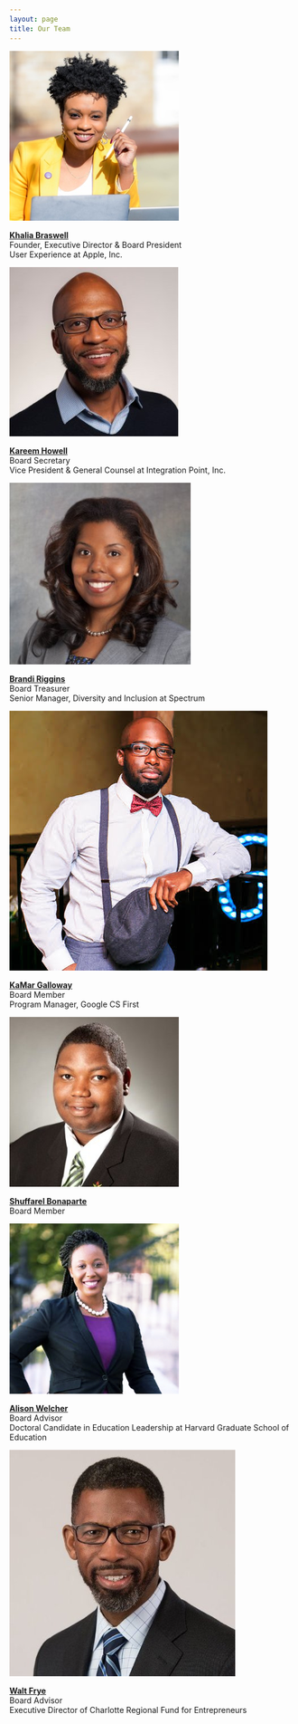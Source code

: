 ```yaml
---
layout: page
title: Our Team
---
```

<section>
 <div class="inner">
      <div class="box alt">
  <div class="row uniform 50%">
    <div class="4u"><span class="image fit"><img src="/images/board/khalia-headshot.jpg" alt="" />
      <p><strong><a href="https://www.linkedin.com/in/khaliabraswell/" target="_blank">Khalia Braswell</a></strong><br />Founder, Executive Director & Board President<br />User Experience at Apple, Inc.</p>
    </span></div>
    <div class="4u"><span class="image fit"><img src="/images/board/kareem-headshot.jpg" alt="" />
      <p><strong><a href="https://www.linkedin.com/in/kareem-howell-58604713/" target="_blank">Kareem Howell</a></strong><br />Board Secretary<br />Vice President & General Counsel at Integration Point, Inc.</p>
    </span></div>
      <div class="4u"><span class="image fit"><img src="/images/board/brandi-headshot.jpg" alt="" />
      <p><strong><a href="https://www.linkedin.com/in/brandimontgomeryriggins/" target="_blank">Brandi Riggins</a></strong><br />Board Treasurer<br />Senior Manager, Diversity and Inclusion at Spectrum</p>
    </span></div>
    <div class="4u"><span class="image fit"><img src="/images/board/kamar-headshot.jpg" alt="" />
      <p><strong><a href="https://www.linkedin.com/in/techwonder21/" target="_blank">KaMar Galloway</a></strong><br />Board Member<br />Program Manager, Google CS First</p>
    </span></div>
    <div class="4u"><span class="image fit"><img src="/images/board/shuffarel-headshot.jpg" alt="" />
      <p><strong><a href="https://www.linkedin.com/in/shuffarelb/" target="_blank">Shuffarel Bonaparte</a></strong><br />Board Member<br /></p>
    </span></div>
  </div>
  <div class="row uniform 50%">
    <div class="4u"><span class="image fit"><img src="/images/board/alison-headshot.jpg" alt="" />
      <p><strong><a href="https://www.linkedin.com/in/alisonwelcher/" target="_blank">Alison Welcher</a></strong><br />Board Advisor<br />Doctoral Candidate in Education Leadership at Harvard Graduate School of Education</p>
    </span></div>
    <div class="4u"><span class="image fit"><img src="/images/board/walt-headshot.jpg" alt="" />
      <p><strong><a href="https://www.linkedin.com/in/walterfrye88/" target="_blank">Walt Frye</a></strong><br />Board Advisor<br />Executive Director of Charlotte Regional Fund for Entrepreneurs</p>
    </span></div>
  </div>
</div>
</div></section>
